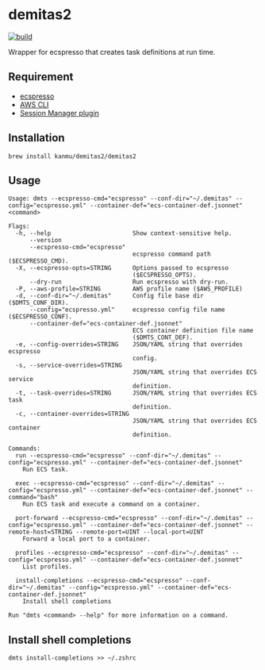 # demitas2

[![build](https://github.com/kanmu/demitas2/actions/workflows/build.yml/badge.svg)](https://github.com/kanmu/demitas2/actions/workflows/build.yml)

Wrapper for ecspresso that creates task definitions at run time.

## Requirement

* [ecspresso](https://github.com/kayac/ecspresso)
* [AWS CLI](https://aws.amazon.com/cli/)
* [Session Manager plugin](https://docs.aws.amazon.com/systems-manager/latest/userguide/session-manager-working-with-install-plugin.html)

## Installation

```
brew install kanmu/demitas2/demitas2
```

## Usage

```
Usage: dmts --ecspresso-cmd="ecspresso" --conf-dir="~/.demitas" --config="ecspresso.yml" --container-def="ecs-container-def.jsonnet" <command>

Flags:
  -h, --help                       Show context-sensitive help.
      --version
      --ecspresso-cmd="ecspresso"
                                   ecspresso command path ($ECSPRESSO_CMD).
  -X, --ecspresso-opts=STRING      Options passed to ecspresso
                                   ($ECSPRESSO_OPTS).
      --dry-run                    Run ecspresso with dry-run.
  -P, --aws-profile=STRING         AWS profile name ($AWS_PROFILE)
  -d, --conf-dir="~/.demitas"      Config file base dir ($DMTS_CONF_DIR).
      --config="ecspresso.yml"     ecspresso config file name ($ECSPRESSO_CONF).
      --container-def="ecs-container-def.jsonnet"
                                   ECS container definition file name
                                   ($DMTS_CONT_DEF).
  -e, --config-overrides=STRING    JSON/YAML string that overrides ecspresso
                                   config.
  -s, --service-overrides=STRING
                                   JSON/YAML string that overrides ECS service
                                   definition.
  -t, --task-overrides=STRING      JSON/YAML string that overrides ECS task
                                   definition.
  -c, --container-overrides=STRING
                                   JSON/YAML string that overrides ECS container
                                   definition.

Commands:
  run --ecspresso-cmd="ecspresso" --conf-dir="~/.demitas" --config="ecspresso.yml" --container-def="ecs-container-def.jsonnet"
    Run ECS task.

  exec --ecspresso-cmd="ecspresso" --conf-dir="~/.demitas" --config="ecspresso.yml" --container-def="ecs-container-def.jsonnet" --command="bash"
    Run ECS task and execute a command on a container.

  port-forward --ecspresso-cmd="ecspresso" --conf-dir="~/.demitas" --config="ecspresso.yml" --container-def="ecs-container-def.jsonnet" --remote-host=STRING --remote-port=UINT --local-port=UINT
    Forward a local port to a container.

  profiles --ecspresso-cmd="ecspresso" --conf-dir="~/.demitas" --config="ecspresso.yml" --container-def="ecs-container-def.jsonnet"
    List profiles.

  install-completions --ecspresso-cmd="ecspresso" --conf-dir="~/.demitas" --config="ecspresso.yml" --container-def="ecs-container-def.jsonnet"
    Install shell completions

Run "dmts <command> --help" for more information on a command.
```

## Install shell completions

```
dmts install-completions >> ~/.zshrc
```
